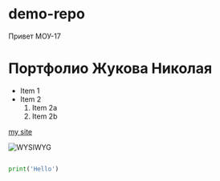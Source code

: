 # demo-repo


Привет МОУ-17 




# Портфолио Жукова Николая
* Item 1
* Item 2
  1. Item 2a 
  2. Item 2b
  
[my site](http://nickzhukov.ru)


![WYSIWYG](https://upload.wikimedia.org/wikipedia/commons/thumb/d/d6/Lorem_Ipsum_-_WYSIWYG_en_Latex_-_tekst_als_paden.svg/200px-Lorem_Ipsum_-_WYSIWYG_en_Latex_-_tekst_als_paden.svg.png)



```python

print('Hello')


```
